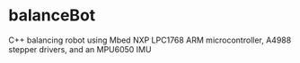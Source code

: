 # balanceBot
C++ balancing robot using Mbed NXP LPC1768 ARM microcontroller, A4988 stepper drivers, and an MPU6050 IMU
